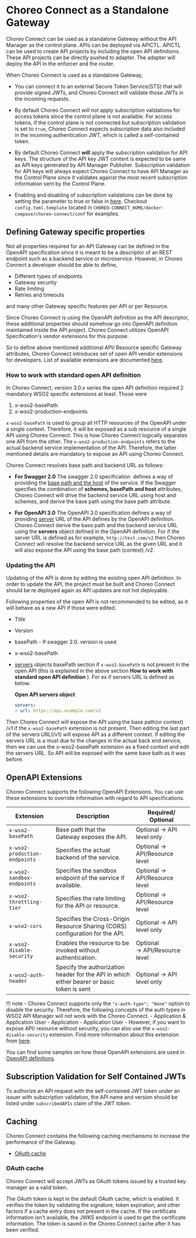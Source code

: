 # Choreo Connect as a Standalone Gateway

Choreo Connect can be used as a standalone Gateway without the API Manager as the control plane. APIs can be deployed via
APICTL. APICTL can be used to create API projects by including the open API definitions. These API projects can be directly pushed to adapter. The adapter will deploy the API in the enforcer and the router.

When Choreo Connect is used as a standalone Gateway,  

- You can connect it to an external Secure Token Service(STS) that will provide signed JWTs, and Choreo Connect will validate those JWTs in the incoming requests.      

- By default Choreo Connect *will not* apply subscription validations for access tokens since the control plane is not available. For access tokens, if the control plane is not connected but subscription validation is set to `true`, Choreo Connect expects subscription data also included in the incoming authentication JWT, which is called a self-contained token.   

- By default Choreo Connect **will** apply the subscription validation for API keys. The structure of the API key JWT content is expected to be same as API keys generated by API Manager Publisher. Subscription validation for API keys will always expect Choreo Connect to have API Manager as the Control Plane since it validates against the most recent subscription information sent by the Control Plane.

- Enabling and disabling of subscription validations can be done by setting the parameter to true or false in [here](https://apim.docs.wso2.com/en/latest/deploy-and-publish/deploy-on-gateway/choreo-connect/configurations/enforcer-configurations/#token-service). Checkout `config.toml.template` located in `CHOREO-CONNECT_HOME/docker-compose/choreo-connect/conf` for examples.

## Defining Gateway specific properties

Not all properties required for an API Gateway can be defined in the OpenAPI specification since it is meant to be a descriptor of an REST endpoint such as a backend service or microservice. However, in Choreo Connect a developer should be able to define,

- Different types of endpoints
- Gateway security
- Rate limiting
- Retries and timeouts 

and many other Gateway specific features per API or per Resource.

Since Choreo Connect is using the OpenAPI definition as the API descriptor, these additional properties should somehow go into OpenAPI definition maintained inside the API project. Choreo Connect utilizes OpenAPI Specification's vendor extensions for this purpose.

So to define above mentioned additional API/ Resource specific Gateway attributes, Choreo Connect introduces set of open API vendor extensions for developers.
List of available extensions are documented [here]({{base_path}}/deploy-and-publish/deploy-on-gateway/choreo-connect/concepts/as-a-standalone-gateway/#openapi-extensions). 

### How to work with standard open API definition

In Choreo Connect, version 3.0.x series the open API definition required 2 mandatory WSO2 specific extensions at least. Those were

1. x-wso2-basePath
2. x-wso2-production-endpoints

`x-wso2-basePath` is used to group all HTTP resources of the OpenAPI under a single context. Therefore, it will be exposed as a sub resource of a single API using Choreo Connect. This is how Choreo Connect logically separates one API from the other. The `x-wso2-production-endpoints` refers to the actual backend service implementation of the API. Therefore, the latter mentioned details are mandatory to expose an API using Choreo Connect.

Choreo Connect resolves base path and backend URL as follows:

- **For Swagger 2.0**
    The swagger 2.0 specification  defines a way of providing the [base path and the host](https://swagger.io/docs/specification/2-0/api-host-and-base-path/) of the service. If the Swagger specifies the combination of **schemes, basePath and host** attributes, Choreo Connect will drive the backend service URL using host and schemes, and derive the base path using the base path attribute.

- **For OpenAPI 3.0**
    The OpenAPI 3.0 specification defines a way of providing [server](https://swagger.io/docs/specification/api-host-and-base-path/) URL of the API defines by the OpenAPI definition. Choreo Connect derive the base path and the backend service URL using the **servers** object defined in the OpenAPI definition.
    For if the server URL is defined as for example, `http://test.com/v2` then Choreo Connect will resolve the backend service URL as the given URL and it will also expose the API using the base path (context) /v2.

### Updating the API

Updating of the API is done by editing the existing open API definition. In order to update the API, the project must be built and Choreo Connect should be re deployed again as API updates are not hot deployable.

Following properties of the open API is not recommended to be edited, as it will behave as a new API if those were edited.

- Title
- Version
- basePath - If swagger 2.0. version is used
- x-wso2-basePath
- [servers](https://swagger.io/docs/specification/api-host-and-base-path/) objects basePath section if `x-wso2-basePath` is not present in the open API (this is explained in the above section **How to work with standard open API definition** ).
    For ex if servers URL is defined as below.

    **Open API servers object**

    ``` yml
    servers:
    - url: https://api.example.com/v1 
    ```

 Then Choreo Connect will expose the API using the base path(or context) /v1 if the `x-wso2-basePath` extension is not present. Then editing the last part of the servers URL(/v1) will expose API as a different context.
 If editing the servers URL is a must due to the changes in the actual back end service, then we can use the x-wso2-basePath extension as a fixed context and edit the servers URL. So API will be exposed with the same base bath as it was before.

## OpenAPI Extensions
  
Choreo Connect supports the following OpenAPI Extensions. You can use these extensions to override information with regard to API specifications.
  
| Extension                         | Description                                                                                                            | Required/ Optional             |
|-----------------------------------|------------------------------------------------------------------------------------------------------------------------|--------------------------------|
| `x-wso2-basePath`                 | Base path that the Gateway exposes the API.                                                                            | Optional → API level only      |
| `x-wso2-production-endpoints`     | Specifies the actual backend of the service.                                                                           | Optional → API/Resource level  |
| `x-wso2-sandbox-endpoints`        | Specifies the sandbox endpoint of the service if available.                                                            | Optional → API/Resource level  |
| `x-wso2-throttling-tier`          | Specifies the rate limiting for the API or resource.                                                                  | Optional → API/Resource level  |-->
| `x-wso2-cors`                     | Specifies the Cross-Origin Resource Sharing (CORS) configuration for the API.                                          | Optional → API level only      |
| `x-wso2-disable-security`         | Enables the resource to be invoked without authentication.                                                             | Optional → API/Resource level  |
| `x-wso2-auth-header`              | Specify the authorization header for the API in which either bearer or basic token is sent                             | Optional → API level only  |

!!! note
    -  Choreo Connect supports only  the `"x-auth-type": "None"` option to disable the security. Therefore, the following concepts of the auth types in WSO2 API Manager will not work with the Choreo Connect.
        -   Application & Application User
        -   Application
        -   Application User
    -   However, if you want to expose API/ resource without security, you can also use the `x-wso2-disable-security` extension. Find more information about this extension from [here]({{base_path}}/deploy-and-publish/deploy-on-gateway/choreo-connect/security/api-authentication/disabling-security/#disabling-security).

You can find some samples on how these OpenAPI extensions are used in [OpenAPI definitions](https://github.com/wso2/product-microgateway/blob/master/samples/).

## Subscription Validation for Self Contained JWTs

To authorize an API request with the self-contained JWT token under an issuer with subscription validation, the API name and version should be listed under `subscribedAPIs` claim of the JWT token.

## Caching

Choreo Connect contains the following caching mechanisms to increase the performance of the Gateway.

- [OAuth cache](#oauth-cache)

### OAuth cache

Choreo Connect will accept JWTs as OAuth tokens issued by a trusted key manager as a valid token.

The OAuth token is kept in the default OAuth cache, which is enabled. It verifies the token by validating the signature, token expiration, and other factors if a cache entry does not present in the cache. If the certificate information isn't available, the JWKS endpoint is used to get the certificate information. The token is saved in the Choreo Connect cache after it has been verified.


